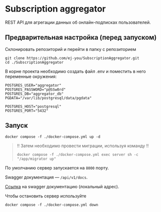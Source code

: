 # Subscription aggregator

REST API для агрегации данных об онлайн-подписках пользователей.

## Предварительная настройка (перед запуском)

Склонировать репозиторий и перейти в папку с репозиторием

```shell
git clone https://github.com/ej-you/SubscriptionAggregator.git
cd ./SubscriptionAggregator
```

В корне проекта необходимо создать файл .env и поместить в него переменные окружения:

```dotenv
POSTGRES_USER="aggregator"
POSTGRES_PASSWORD="p@SSw0rd"
POSTGRES_DB="aggregator_db"
PGDATA="/var/lib/postgresql/data/pgdata"

POSTGRES_HOST="postgresql"
POSTGRES_PORT="5432"
```

## Запуск

```shell
docker compose -f ./docker-compose.yml up -d
```

> !! Затем необходимо провести миграции, используя команду !!
>
> ```shell
> docker compose -f ./docker-compose.yml exec server sh -c "/app/migrator up"
> ```

По умолчанию сервер запускается на `8000` порту.

Swagger документация — `/api/v1/docs`.

[Ссылка](http://127.0.0.1:8000/api/v1/docs) на swagger документацию (локальный адрес).

Чтобы остановить сервер используйте

```shell
docker compose -f ./docker-compose.yml down
```

## Дополнительно

### Работа ресурса для получения суммы

Этот ресурс работает с необязательными `query-параметрами`.
Особенности выборки по датам начала/конца:

1. Указана только дата начала - будут выбраны записи с датой начала, которая раньше данной, и отсутствующей датой конца.
2. Указана только дата конца - будут выбраны записи с датой конца на месяц больше данной.
3. Указаны обе даты - будут выбраны записи по критериям выше, а также:
    - с вхождением даты начала в полуинтервал `[start:end)`
    - с вхождением интервала дат записи в интервал данных дат
    - с вхождением даты конца в полуинтервал `(start:end]`

> *Все условия __для дат__ объединены через логическое `ИЛИ`

